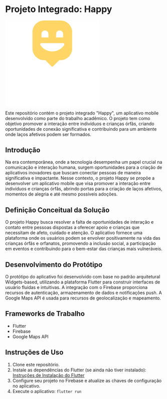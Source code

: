 # Projeto Integrado: Happy


<img src="https://github.com/joaopaulovieira-dev/projeto-integrado-happy/blob/master/code/happy/assets/images/logo.png" min-width="300px" max-width="300px" width="300px" align="center" alt="/">

Este repositório contém o projeto integrado "Happy", um aplicativo mobile desenvolvido como parte do trabalho acadêmico. O projeto tem como objetivo promover a interação entre indivíduos e crianças órfãs, criando oportunidades de conexão significativa e contribuindo para um ambiente onde laços afetivos podem ser formados.

## Introdução

Na era contemporânea, onde a tecnologia desempenha um papel crucial na comunicação e interação humana, surgem oportunidades para a criação de aplicativos inovadores que buscam conectar pessoas de maneira significativa e impactante. Nesse contexto, o projeto Happy se propõe a desenvolver um aplicativo mobile que visa promover a interação entre indivíduos e crianças órfãs, abrindo portas para a criação de laços afetivos, momentos de alegria e até mesmo possíveis adoções.

## Definição Conceitual da Solução

O projeto Happy busca resolver a falta de oportunidades de interação e contato entre pessoas dispostas a oferecer apoio e crianças que necessitam de afeto, cuidado e atenção. O aplicativo fornece uma plataforma onde os usuários podem se envolver positivamente na vida das crianças órfãs e orfanatos, promovendo a inclusão social, a participação em eventos e contribuindo para o bem-estar das crianças mais vulneráveis.

## Desenvolvimento do Protótipo

O protótipo do aplicativo foi desenvolvido com base no padrão arquitetural Widgets-based, utilizando a plataforma Flutter para construir interfaces de usuário fluidas e intuitivas. A integração com o Firebase proporciona recursos de autenticação, armazenamento de dados e notificações push. A Google Maps API é usada para recursos de geolocalização e mapeamento.

## Frameworks de Trabalho

- Flutter
- Firebase
- Google Maps API

## Instruções de Uso

1. Clone este repositório.
2. Instale as dependências do Flutter (se ainda não tiver instalado): [Instruções de Instalação do Flutter](https://flutter.dev/docs/get-started/install)
3. Configure seu projeto no Firebase e atualize as chaves de configuração no aplicativo.
4. Execute o aplicativo: `flutter run`
